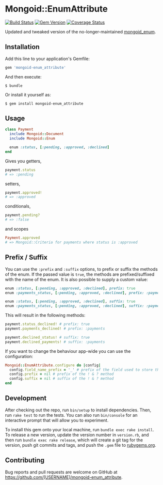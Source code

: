 # Mongoid::EnumAttribute

[![Build Status](https://travis-ci.org/tomasc/mongoid-enum_attribute.svg)](https://travis-ci.org/tomasc/mongoid-enum_attribute) [![Gem Version](https://badge.fury.io/rb/mongoid-enum_attribute.svg)](http://badge.fury.io/rb/mongoid-enum_attribute) [![Coverage Status](https://img.shields.io/coveralls/tomasc/mongoid-enum_attribute.svg)](https://coveralls.io/r/tomasc/mongoid-enum_attribute)

Updated and tweaked version of the no-longer-maintained [mongoid_enum](https://github.com/thetron/mongoid-enum).

## Installation

Add this line to your application's Gemfile:

```ruby
gem 'mongoid-enum_attribute'
```

And then execute:

    $ bundle

Or install it yourself as:

    $ gem install mongoid-enum_attribute

## Usage

```ruby
class Payment
  include Mongoid::Document
  include Mongoid::Enum

  enum :status, [:pending, :approved, :declined]
end
```

Gives you getters,

```ruby
payment.status
# => :pending
```

setters,

```ruby
payment.approved!
# => :approved
```

conditionals,

```ruby
payment.pending?
# => :false
```

and scopes

```ruby
Payment.approved
# => Mongoid::Criteria for payments where status is :approved
```

## Prefix / Suffix

You can use the `:prefix` and `:suffix` options, to prefix or suffix the methods
of the enum. If the passed value is `true`, the methods are prefixed/suffixed
with the name of the enum. It is also possible to supply a custom value:

```ruby
enum :status, [:pending, :approved, :declined], prefix: true
enum :payments_status, [:pending, :approved, :declined], prefix: :payments

enum :status, [:pending, :approved, :declined], suffix: true
enum :payments_status, [:pending, :approved, :declined], suffix: :payments
```

This will result in the following methods:

```ruby
payment.status_declined! # prefix: true
payment.payments_declined! # prefix: :payments

payment.declined_status! # suffix: true
payment.declined_payments! # suffix: :payments
```

If you want to change the behaviour app-wide you can use the configuration:

```ruby
Mongoid::EnumAttribute.configure do |config|
  config.field_name_prefix = '_' # prefix of the field used to store the values in database
  config.prefix = nil # prefix of the ! & ? method
  config.suffix = nil # suffix of the ! & ? method
end
```

## Development

After checking out the repo, run `bin/setup` to install dependencies. Then, run `rake test` to run the tests. You can also run `bin/console` for an interactive prompt that will allow you to experiment.

To install this gem onto your local machine, run `bundle exec rake install`. To release a new version, update the version number in `version.rb`, and then run `bundle exec rake release`, which will create a git tag for the version, push git commits and tags, and push the `.gem` file to [rubygems.org](https://rubygems.org).

## Contributing

Bug reports and pull requests are welcome on GitHub at https://github.com/[USERNAME]/mongoid-enum_attribute.
